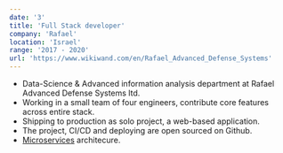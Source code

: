 ```yaml
---
date: '3'
title: 'Full Stack developer'
company: 'Rafael'
location: 'Israel'
range: '2017 - 2020'
url: 'https://www.wikiwand.com/en/Rafael_Advanced_Defense_Systems'
---
```


- Data-Science & Advanced information analysis department at Rafael Advanced Defense Systems ltd.
- Working in a small team of four engineers, contribute core features across entire stack.
- Shipping to production as solo project, a web-based application.
- The project, CI/CD and deploying are open sourced on Github.
- [Microservices](https://www.wikiwand.com/en/Microservices) architecure.
